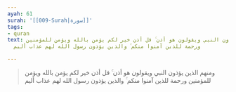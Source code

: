 ```yaml
---
ayah: 61
surah: '[[009-Surah|سورة]]'
tags:
- quran
text: ومنهم الذين يؤذون النبي ويقولون هو أذن ۚ قل أذن خير لكم يؤمن بالله ويؤمن للمؤمنين
  ورحمة للذين آمنوا منكم ۚ والذين يؤذون رسول الله لهم عذاب أليم

---
```

> ومنهم الذين يؤذون النبي ويقولون هو أذن ۚ قل أذن خير لكم يؤمن بالله ويؤمن للمؤمنين ورحمة للذين آمنوا منكم ۚ والذين يؤذون رسول الله لهم عذاب أليم
